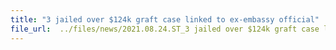 ```yaml
---
title: "3 jailed over $124k graft case linked to ex-embassy official"
file_url:  ../files/news/2021.08.24.ST_3 jailed over $124k graft case linked to ex-embassy official.pdf
---
```

